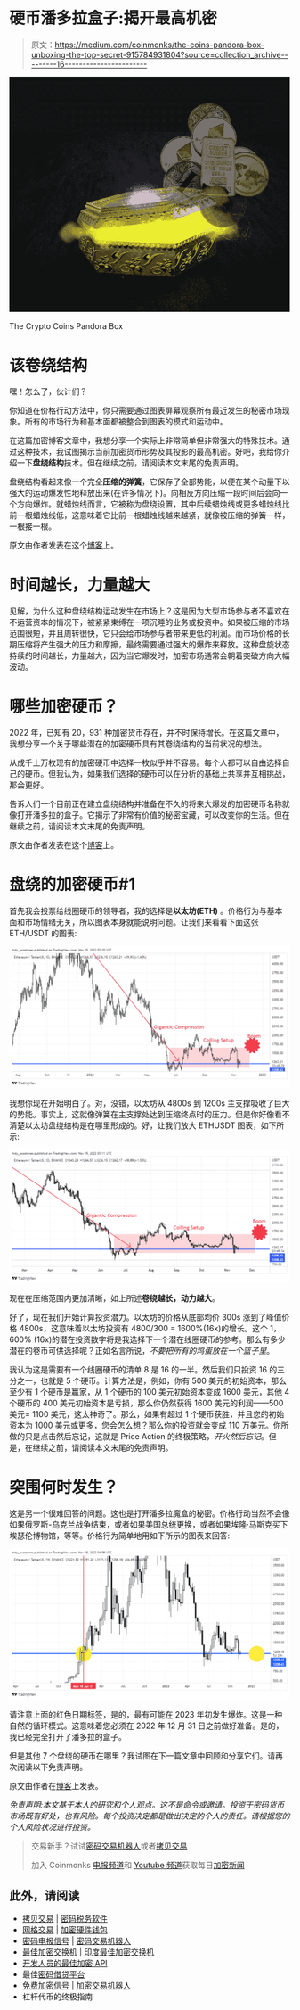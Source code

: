 # 硬币潘多拉盒子:揭开最高机密

> 原文：<https://medium.com/coinmonks/the-coins-pandora-box-unboxing-the-top-secret-915784931804?source=collection_archive---------16----------------------->

![](img/b1a34a05fc42406c9787fd5746c56e85.png)

The Crypto Coins Pandora Box

# 该卷绕结构

嘿！怎么了，伙计们？

你知道在价格行动方法中，你只需要通过图表屏幕观察所有最近发生的秘密市场现象。所有的市场行为和基本面都被整合到图表的模式和运动中。

在这篇加密博客文章中，我想分享一个实际上非常简单但非常强大的特殊技术。通过这种技术，我试图揭示当前加密货币形势及其投影的最高机密。好吧，我给你介绍一下**盘绕结构**技术。但在继续之前，请阅读本文末尾的免责声明。

盘绕结构看起来像一个完全**压缩的弹簧**，它保存了全部势能，以便在某个动量下以强大的运动爆发性地释放出来(在许多情况下)。向相反方向压缩一段时间后会向一个方向爆炸。就蜡烛线而言，它被称为盘绕设置，其中后续蜡烛线或更多蜡烛线比前一根蜡烛线低，这意味着它比前一根蜡烛线越来越紧，就像被压缩的弹簧一样，一根接一根。

原文由作者发表在这个[博客](https://www.estreetstall.site/blog/crypto-idea)上。

# 时间越长，力量越大

见解，为什么这种盘绕结构运动发生在市场上？这是因为大型市场参与者不喜欢在不运营资本的情况下，被紧紧束缚在一项沉睡的业务或投资中。如果被压缩的市场范围很短，并且周转很快，它只会给市场参与者带来更低的利润。而市场价格的长期压缩将产生强大的压力和摩擦，最终需要通过强大的爆炸来释放。这种盘旋状态持续的时间越长，力量越大，因为当它爆发时，加密市场通常会朝着突破方向大幅波动。

# 哪些加密硬币？

2022 年，已知有 20，931 种加密货币存在，并不时保持增长。在这篇文章中，我想分享一个关于哪些潜在的加密硬币具有其卷绕结构的当前状况的想法。

从成千上万枚现有的加密硬币中选择一枚似乎并不容易。每个人都可以自由选择自己的硬币。但我认为，如果我们选择的硬币可以在分析的基础上共享并互相挑战，那会更好。

告诉人们一个目前正在建立盘绕结构并准备在不久的将来大爆发的加密硬币名称就像打开潘多拉的盒子。它揭示了非常有价值的秘密宝藏，可以改变你的生活。但在继续之前，请阅读本文末尾的免责声明。

原文由作者发表在这个[博客](https://www.estreetstall.site/blog/crypto-idea)上。

# 盘绕的加密硬币#1

首先我会投票给线圈硬币的领导者，我的选择是**以太坊(ETH)** 。价格行为与基本面和市场情绪无关，所以图表本身就能说明问题。让我们来看看下面这张 ETH/USDT 的图表:

![](img/9cc9b1efd0b1532dcef3cfe62fe89239.png)

我想你现在开始明白了。对，没错，以太坊从 4800s 到 1200s 主支撑吸收了巨大的势能。事实上，这就像弹簧在主支撑处达到压缩终点时的压力。但是你好像看不清楚以太坊盘绕结构是在哪里形成的。好，让我们放大 ETHUSDT 图表，如下所示:

![](img/120665d77e34973e4472339492e69355.png)

现在在压缩范围内更加清晰，如上所述**卷绕越长，动力越大**。

好了，现在我们开始计算投资潜力。以太坊的价格从底部均价 300s 涨到了峰值价格 4800s，这意味着以太坊投资有 4800/300 = 1600%(16x)的增长。这个 1，600% (16x)的潜在投资数字将是我选择下一个潜在线圈硬币的参考。那么有多少潜在的卷币可供选择呢？正如名言所说，*不要把所有的鸡蛋放在一个篮子里*。

我认为这是需要有一个线圈硬币的清单 8 是 16 的一半。然后我们只投资 16 的三分之一，也就是 5 个硬币。计算方法是，例如，你有 500 美元的初始资本，那么至少有 1 个硬币是赢家，从 1 个硬币的 100 美元初始资本变成 1600 美元，其他 4 个硬币的 400 美元初始资本是亏损，那么你仍然获得 1600 美元的利润——500 美元= 1100 美元，这太神奇了。那么，如果有超过 1 个硬币获胜，并且您的初始资本为 1000 美元或更多，您会怎么想？那么你的投资就会变成 110 万美元。你所做的只是点击然后忘记，这就是 Price Action 的终极策略，*开火然后忘记*。但是，在继续之前，请阅读本文末尾的免责声明。

# 突围何时发生？

这是另一个很难回答的问题。这也是打开潘多拉魔盒的秘密。价格行动当然不会像如果俄罗斯-乌克兰战争结束，或者如果美国总统更换，或者如果埃隆·马斯克买下埃瑟伦博物馆，等等。价格行为简单地用如下所示的图表来回答:

![](img/0003f397a8ab49e6923c4fed84051ad3.png)

请注意上面的红色日期标签，是的，最有可能在 2023 年初发生爆炸。这是一种自然的循环模式。这意味着您必须在 2022 年 12 月 31 日之前做好准备。是的，我已经完全打开了潘多拉的盒子。

但是其他 7 个盘绕的硬币在哪里？我试图在下一篇文章中回顾和分享它们。请再次阅读以下免责声明。

原文由作者在[博客](https://www.estreetstall.site/blog/crypto-idea)上发表。

*免责声明:本文基于本人的研究和个人观点。这不是命令或邀请。投资于密码货币市场既有好处，也有风险。每个投资决定都是做出决定的个人的责任。请根据您的个人风险状况进行投资。*

> 交易新手？试试[密码交易机器人](/coinmonks/crypto-trading-bot-c2ffce8acb2a)或者[拷贝交易](/coinmonks/top-10-crypto-copy-trading-platforms-for-beginners-d0c37c7d698c)
> 
> 加入 Coinmonks [电报频道](https://t.me/coincodecap)和 [Youtube 频道](https://www.youtube.com/c/coinmonks/videos)获取每日[加密新闻](http://coincodecap.com/)

## 此外，请阅读

*   [拷贝交易](/coinmonks/top-10-crypto-copy-trading-platforms-for-beginners-d0c37c7d698c) | [密码税务软件](/coinmonks/crypto-tax-software-ed4b4810e338)
*   [网格交易](https://coincodecap.com/grid-trading) | [加密硬件钱包](/coinmonks/the-best-cryptocurrency-hardware-wallets-of-2020-e28b1c124069)
*   [密码电报信号](/coinmonks/top-3-telegram-channels-for-crypto-traders-in-2021-8385f4411ff4) | [密码交易机器人](/coinmonks/crypto-trading-bot-c2ffce8acb2a)
*   [最佳加密交换机](/coinmonks/crypto-exchange-dd2f9d6f3769) | [印度最佳加密交换机](/coinmonks/bitcoin-exchange-in-india-7f1fe79715c9)
*   [开发人员的最佳加密 API](/coinmonks/best-crypto-apis-for-developers-5efe3a597a9f)
*   最佳[密码借贷平台](/coinmonks/top-5-crypto-lending-platforms-in-2020-that-you-need-to-know-a1b675cec3fa)
*   [免费加密信号](/coinmonks/free-crypto-signals-48b25e61a8da) | [加密交易机器人](/coinmonks/crypto-trading-bot-c2ffce8acb2a)
*   杠杆代币的终极指南